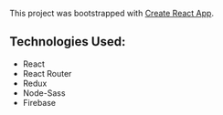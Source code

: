 This project was bootstrapped with [Create React App](https://github.com/facebook/create-react-app).

## Technologies Used:

- React
- React Router
- Redux
- Node-Sass
- Firebase